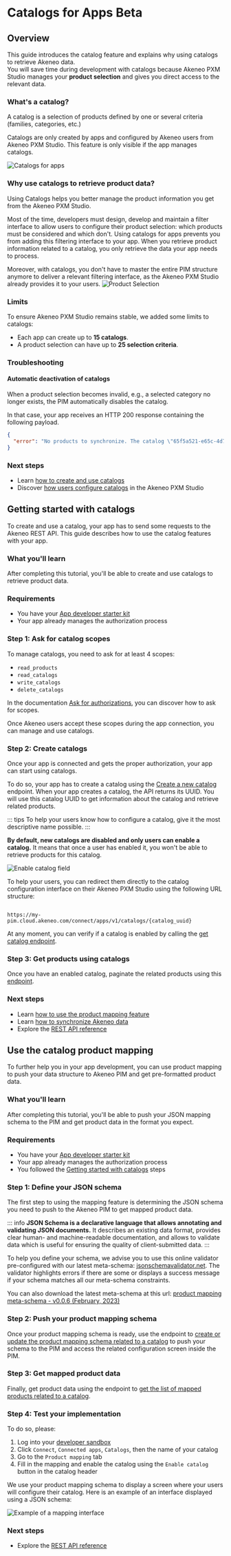 # Catalogs for Apps <span class="label label-beta">Beta</span>

## Overview

This guide introduces the catalog feature and explains why using catalogs to retrieve Akeneo data.  
You will save time during development with catalogs because Akeneo PXM Studio manages your **product selection** and gives you direct access to the relevant data.

### What's a catalog?

A catalog is a selection of products defined by one or several criteria (families, categories, etc.)

Catalogs are only created by apps and configured by Akeneo users from Akeneo PXM Studio. This feature is only visible if the app manages catalogs.

![Catalogs for apps](../img/apps/app-catalog-list.png)

### Why use catalogs to retrieve product data? 

Using Catalogs helps you better manage the product information you get from the Akeneo PXM Studio. 

Most of the time, developers must design, develop and maintain a filter interface to allow users to configure their product selection: which products must be considered and which don't. 
Using catalogs for apps prevents you from adding this filtering interface to your app. When you retrieve product information related to a catalog, you only retrieve the data your app needs to process. 

Moreover, with catalogs, you don't have to master the entire PIM structure anymore to deliver a relevant filtering interface, as the Akeneo PXM Studio already provides it to your users. 
![Product Selection](../img/apps/catalogs-product-selection.png)

### Limits

To ensure Akeneo PXM Studio remains stable, we added some limits to catalogs:
- Each app can create up to **15 catalogs**.
- A product selection can have up to **25 selection criteria**.

### Troubleshooting

#### Automatic deactivation of catalogs

When a product selection becomes invalid, e.g., a selected category no longer exists, the PIM automatically disables the catalog. 

In that case, your app receives an HTTP 200 response containing the following payload.

```json
{
  "error": "No products to synchronize. The catalog \"65f5a521-e65c-4d7b-8be8-1f267fa2729c\" has been disabled on the PIM side. Note that you can get catalogs status with the GET /api/rest/v1/catalogs endpoint."
}
```


### Next steps

- Learn [how to create and use catalogs](/apps/catalogs.html#getting-started-with-catalogs)
- Discover [how users configure catalogs](https://help.akeneo.com/pim/serenity/articles/how-to-connect-my-pim-with-apps.html#how-to-configure-catalogs-for-apps) in the Akeneo PXM Studio


## Getting started with catalogs

To create and use a catalog, your app has to send some requests to the Akeneo REST API. This guide describes how to use the catalog features with your app. 

### What you'll learn

After completing this tutorial, you'll be able to create and use catalogs to retrieve product data.

### Requirements

- You have your [App developer starter kit](/apps/overview.html#app-developer-starter-kit)
- Your app already manages the authorization process

### Step 1: Ask for catalog scopes

To manage catalogs, you need to ask for at least 4 scopes:
- `read_products`
- `read_catalogs`
- `write_catalogs`
- `delete_catalogs`

In the documentation [Ask for authorizations](/apps/authentication-and-authorization.html#step-2-ask-for-authorizations), 
you can discover how to ask for scopes.

Once Akeneo users accept these scopes during the app connection, you can manage and use catalogs.

### Step 2: Create catalogs

Once your app is connected and gets the proper authorization, your app can start using catalogs. 

To do so, your app has to create a catalog using the [Create a new catalog](/api-reference.html#post_app_catalog) endpoint. 
When your app creates a catalog, the API returns its UUID. You will use this catalog UUID to get information about the catalog and retrieve related products.

::: tips
To help your users know how to configure a catalog, give it the most descriptive name possible.
:::

**By default, new catalogs are disabled and only users can enable a catalog.**
It means that once a user has enabled it, you won't be able to retrieve products for this catalog. 

<img class="img-responsive in-article" alt="Enable catalog field" src="../img/apps/app-catalog-enable-button.png" style="max-width: 600px;">

To help your users, you can redirect them directly to the catalog configuration interface on their Akeneo PXM Studio using the following URL structure:

``` http

https://my-pim.cloud.akeneo.com/connect/apps/v1/catalogs/{catalog_uuid}
```

At any moment, you can verify if a catalog is enabled by calling the [get catalog endpoint](/api-reference.html#get_app_catalog).

### Step 3: Get products using catalogs

Once you have an enabled catalog, paginate the related products using this [endpoint](/api-reference.html#get_app_catalog_products).

### Next steps
- Learn [how to use the product mapping feature](/getting-started/synchronize-pim-products-6x/welcome.html)
- Learn [how to synchronize Akeneo data](/getting-started/synchronize-pim-products-6x/welcome.html)
- Explore the [REST API reference](/api-reference-index.html) 


## Use the catalog product mapping

To further help you in your app development, you can use product mapping to push your data structure to Akeneo PIM and get pre-formatted product data. 

### What you'll learn

After completing this tutorial, you'll be able to push your JSON mapping schema to the PIM and get product data in the format you expect. 

### Requirements

- You have your [App developer starter kit](/apps/overview.html#app-developer-starter-kit)
- Your app already manages the authorization process 
- You followed the [Getting started with catalogs](#getting-started-with-catalogs) steps

### Step 1: Define your JSON schema

The first step to using the mapping feature is determining the JSON schema you need to push to the Akeneo PIM to get mapped product data. 

::: info 
**JSON Schema is a declarative language that allows annotating and validating JSON documents.** It describes an existing data format, provides clear human- and machine-readable documentation, and allows to validate data which is useful for ensuring the quality of client-submitted data.
:::

To help you define your schema, we advise you to use this online validator pre-configured with our latest meta-schema: [jsonschemavalidator.net](https://www.jsonschemavalidator.net/s/D85OL1LE). The validator highlights errors if there are some or displays a success message if your schema matches all our meta-schema constraints. 

You can also download the latest meta-schema at this url: [product mapping meta-schema - v0.0.6 (February, 2023)](/mapping/product/0.0.6/schema)

### Step 2: Push your product mapping schema

Once your product mapping schema is ready, use the endpoint to [create or update the product mapping schema related to a catalog](/api-reference.html#put_app_catalogs_mapping_schema_product) to push your schema to the PIM and access the related configuration screen inside the PIM. 

### Step 3:  Get mapped product data 

Finally, get product data using the endpoint to [get the list of mapped products related to a catalog](/api-reference.html#get_app_catalog_mapped_products).

### Step 4: Test your implementation

To do so, please:
1. Log into your [developer sandbox](/apps/overview.html#app-developer-starter-kit)
2. Click `Connect`, `Connected apps`, `Catalogs`, then the name of your catalog
3. Go to the `Product mapping` tab 
4. Fill in the mapping and enable the catalog using the `Enable catalog` button in the catalog header

We use your product mapping schema to display a screen where your users will configure their catalog.
Here is an example of an interface displayed using a JSON schema:

![Example of a mapping interface](../img/apps/mapping-interface.png)

### Next steps
- Explore the [REST API reference](/api-reference-index.html) 
